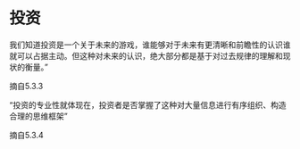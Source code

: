 # 投资



我们知道投资是一个关于未来的游戏，谁能够对于未来有更清晰和前瞻性的认识谁就可以占据主动。但这种对未来的认识，绝大部分都是基于对过去规律的理解和现状的衡量。”



摘自5.3.3





“投资的专业性就体现在，投资者是否掌握了这种对大量信息进行有序组织、构造合理的思维框架”

摘自5.3.4